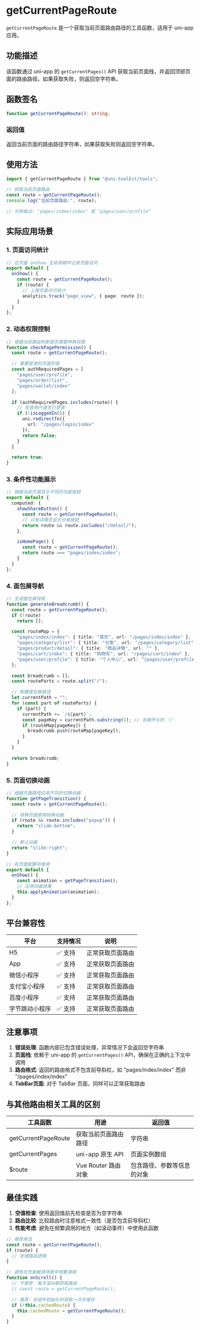 # getCurrentPageRoute

`getCurrentPageRoute` 是一个获取当前页面路由路径的工具函数，适用于 uni-app 应用。

## 功能描述

该函数通过 uni-app 的 `getCurrentPages()` API 获取当前页面栈，并返回顶部页面的路由路径。如果获取失败，则返回空字符串。

## 函数签名

```typescript
function getCurrentPageRoute(): string;
```

### 返回值

返回当前页面的路由路径字符串，如果获取失败则返回空字符串。

## 使用方法

```typescript
import { getCurrentPageRoute } from "@uni-toolkit/tools";

// 获取当前页面路由
const route = getCurrentPageRoute();
console.log("当前页面路由:", route);

// 示例输出: "pages/index/index" 或 "pages/user/profile"
```

## 实际应用场景

### 1. 页面访问统计

```typescript
// 在页面 onShow 生命周期中记录页面访问
export default {
  onShow() {
    const route = getCurrentPageRoute();
    if (route) {
      // 上报页面访问统计
      analytics.track("page_view", { page: route });
    }
  }
};
```

### 2. 动态权限控制

```typescript
// 根据当前路由判断是否需要特殊权限
function checkPagePermission() {
  const route = getCurrentPageRoute();

  // 需要登录的页面列表
  const authRequiredPages = [
    "pages/user/profile",
    "pages/order/list",
    "pages/wallet/index"
  ];

  if (authRequiredPages.includes(route)) {
    // 检查用户是否已登录
    if (!isLoggedIn()) {
      uni.redirectTo({
        url: "/pages/login/index"
      });
      return false;
    }
  }

  return true;
}
```

### 3. 条件性功能展示

```typescript
// 根据当前页面显示不同的功能按钮
export default {
  computed: {
    showShareButton() {
      const route = getCurrentPageRoute();
      // 只有详情页显示分享按钮
      return route && route.includes("/detail/");
    },

    isHomePage() {
      const route = getCurrentPageRoute();
      return route === "pages/index/index";
    }
  }
};
```

### 4. 面包屑导航

```typescript
// 生成面包屑导航
function generateBreadcrumb() {
  const route = getCurrentPageRoute();
  if (!route)
    return [];

  const routeMap = {
    "pages/index/index": { title: "首页", url: "/pages/index/index" },
    "pages/category/list": { title: "分类", url: "/pages/category/list" },
    "pages/product/detail": { title: "商品详情", url: "" },
    "pages/cart/index": { title: "购物车", url: "/pages/cart/index" },
    "pages/user/profile": { title: "个人中心", url: "/pages/user/profile" }
  };

  const breadcrumb = [];
  const routeParts = route.split("/");

  // 构建面包屑路径
  let currentPath = "";
  for (const part of routeParts) {
    if (part) {
      currentPath += `/${part}`;
      const pageKey = currentPath.substring(1); // 去掉开头的 '/'
      if (routeMap[pageKey]) {
        breadcrumb.push(routeMap[pageKey]);
      }
    }
  }

  return breadcrumb;
}
```

### 5. 页面切换动画

```typescript
// 根据页面路径应用不同的切换动画
function getPageTransition() {
  const route = getCurrentPageRoute();

  // 特殊页面使用特殊动画
  if (route && route.includes("popup")) {
    return "slide-bottom";
  }

  // 默认动画
  return "slide-right";
}

// 在页面配置中使用
export default {
  onShow() {
    const animation = getPageTransition();
    // 应用动画效果
    this.applyAnimation(animation);
  }
};
```

## 平台兼容性

| 平台           | 支持情况 | 说明             |
| -------------- | -------- | ---------------- |
| H5             | ✅ 支持  | 正常获取页面路由 |
| App            | ✅ 支持  | 正常获取页面路由 |
| 微信小程序     | ✅ 支持  | 正常获取页面路由 |
| 支付宝小程序   | ✅ 支持  | 正常获取页面路由 |
| 百度小程序     | ✅ 支持  | 正常获取页面路由 |
| 字节跳动小程序 | ✅ 支持  | 正常获取页面路由 |

## 注意事项

1. **错误处理**: 函数内部已包含错误处理，异常情况下会返回空字符串
2. **页面栈**: 依赖于 uni-app 的 `getCurrentPages()` API，确保在正确的上下文中调用
3. **路由格式**: 返回的路由格式不包含前导斜杠，如 "pages/index/index" 而非 "/pages/index/index"
4. **TabBar页面**: 对于 TabBar 页面，同样可以正常获取路由

## 与其他路由相关工具的区别

| 工具函数            | 用途                 | 返回值                     |
| ------------------- | -------------------- | -------------------------- |
| getCurrentPageRoute | 获取当前页面路由路径 | 字符串                     |
| getCurrentPages     | uni-app 原生 API     | 页面实例数组               |
| $route              | Vue Router 路由对象  | 包含路径、参数等信息的对象 |

## 最佳实践

1. **空值检查**: 使用返回值前先检查是否为空字符串
2. **路由比较**: 比较路由时注意格式一致性（是否包含前导斜杠）
3. **性能考虑**: 避免在频繁调用的地方（如滚动事件）中使用此函数

```typescript
// 推荐用法
const route = getCurrentPageRoute();
if (route) {
  // 处理路由逻辑
}

// 避免在性能敏感场景中频繁调用
function onScroll() {
  // 不推荐：每次滚动都获取路由
  // const route = getCurrentPageRoute();

  // 推荐：在组件初始化时获取一次并缓存
  if (!this.cachedRoute) {
    this.cachedRoute = getCurrentPageRoute();
  }
}
```
